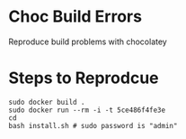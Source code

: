 # Choc Build Errors

Reproduce build problems with chocolatey

# Steps to Reprodcue

```
sudo docker build .
sudo docker run --rm -i -t 5ce486f4fe3e
cd
bash install.sh # sudo password is "admin"
```